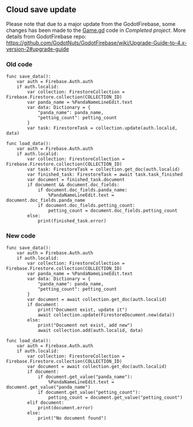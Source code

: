 ## Cloud save update
Please note that due to a major update from the GodotFirebase, some changes has been made to the [Game.gd](https://github.com/kyboon/GodotFirebaseTutorial/blob/master/Completed%20project/Game.gd) code in *Completed project*. More details from GodotFirebase repo: https://github.com/GodotNuts/GodotFirebase/wiki/Upgrade-Guide-to-4.x-version-2#upgrade-guide

### Old code
```GDScript
func save_data():
	var auth = Firebase.Auth.auth
	if auth.localid:
		var collection: FirestoreCollection = Firebase.Firestore.collection(COLLECTION_ID)
		var panda_name = %PandaNameLineEdit.text
		var data: Dictionary = {
			"panda_name": panda_name,
			"petting_count": petting_count
		}
		var task: FirestoreTask = collection.update(auth.localid, data)

func load_data():
	var auth = Firebase.Auth.auth
	if auth.localid:
		var collection: FirestoreCollection = Firebase.Firestore.collection(COLLECTION_ID)
		var task: FirestoreTask = collection.get_doc(auth.localid)
		var finished_task: FirestoreTask = await task.task_finished
		var document = finished_task.document
		if document && document.doc_fields:
			if document.doc_fields.panda_name:
				%PandaNameLineEdit.text = document.doc_fields.panda_name
			if document.doc_fields.petting_count:
				petting_count = document.doc_fields.petting_count
		else:
			print(finished_task.error)
```
### New code
```GDScript
func save_data():
	var auth = Firebase.Auth.auth
	if auth.localid:
		var collection: FirestoreCollection = Firebase.Firestore.collection(COLLECTION_ID)
		var panda_name = %PandaNameLineEdit.text
		var data: Dictionary = {
			"panda_name": panda_name,
			"petting_count": petting_count
		}
		var document = await collection.get_doc(auth.localid)
		if document:
			print("Document exist, update it")
			await collection.update(FirestoreDocument.new(data))
		else:
			print("Document not exist, add new")
			await collection.add(auth.localid, data)

func load_data():
	var auth = Firebase.Auth.auth
	if auth.localid:
		var collection: FirestoreCollection = Firebase.Firestore.collection(COLLECTION_ID)
		var document = await collection.get_doc(auth.localid)
		if document:
			if document.get_value("panda_name"):
				%PandaNameLineEdit.text = document.get_value("panda_name")
			if document.get_value("petting_count"):
				petting_count = document.get_value("petting_count")
		elif document:
			print(document.error)
		else:
			print("No document found")
```
